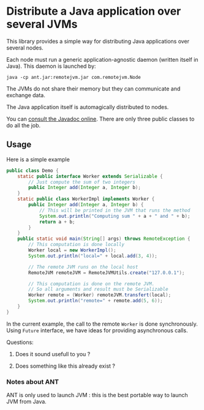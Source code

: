 
# Distribute a Java application over several JVMs

This library provides a simple way for distributing Java applications over several nodes.

Each node must run a generic application-agnostic daemon (written itself in Java). This daemon is launched by:
```
java -cp ant.jar:remotejvm.jar com.remotejvm.Node
```

The JVMs do not share their memory but they can communicate and exchange data.

The Java application itself is automagically distributed to nodes.

You can [consult the Javadoc online](http://plantuml.github.io/remotejvm/index.html). There are only three public classes to do all the job.

## Usage

Here is a simple example

```java
public class Demo { 
    static public interface Worker extends Serializable { 
        // Just compute the sum of two integers 
        public Integer add(Integer a, Integer b); 
    } 
    static public class WorkerImpl implements Worker { 
        public Integer add(Integer a, Integer b) { 
            // This will be printed in the JVM that runs the method 
            System.out.println("Computing sum " + a + " and " + b); 
            return a + b; 
        } 
    } 
    public static void main(String[] args) throws RemoteException { 
        // This computation is done locally 
        Worker local = new WorkerImpl(); 
        System.out.println("local=" + local.add(3, 4)); 

        // The remote JVM runs on the local host 
        RemoteJVM remoteJVM = RemoteJVMUtils.create("127.0.0.1"); 

        // This computation is done on the remote JVM. 
        // So all arguments and result must be Serializable 
        Worker remote = (Worker) remoteJVM.transfert(local); 
        System.out.println("remote=" + remote.add(5, 6)); 
    } 
}
```

In the current example, the call to the remote ``Worker`` is done synchronously.
Using ``Future`` interface, we have ideas for providing asynchronous calls.

Questions:

1. Does it sound usefull to you ?

2. Does something like this already exist ?

### Notes about ANT

ANT is only used to launch JVM : this is the best portable way to launch JVM from Java.


